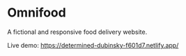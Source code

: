 # Omnifood
A fictional and responsive food delivery website.

Live demo: https://determined-dubinsky-f601d7.netlify.app/
